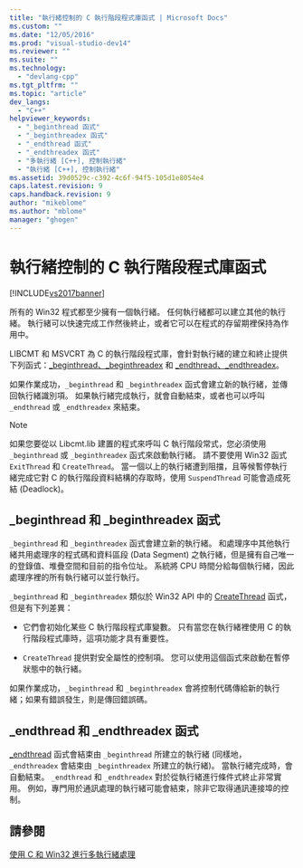 ```yaml
---
title: "執行緒控制的 C 執行階段程式庫函式 | Microsoft Docs"
ms.custom: ""
ms.date: "12/05/2016"
ms.prod: "visual-studio-dev14"
ms.reviewer: ""
ms.suite: ""
ms.technology: 
  - "devlang-cpp"
ms.tgt_pltfrm: ""
ms.topic: "article"
dev_langs: 
  - "C++"
helpviewer_keywords: 
  - "_beginthread 函式"
  - "_beginthreadex 函式"
  - "_endthread 函式"
  - "_endthreadex 函式"
  - "多執行緒 [C++], 控制執行緒"
  - "執行緒 [C++], 控制執行緒"
ms.assetid: 39d0529c-c392-4c6f-94f5-105d1e8054e4
caps.latest.revision: 9
caps.handback.revision: 9
author: "mikeblome"
ms.author: "mblome"
manager: "ghogen"
---
```

# 執行緒控制的 C 執行階段程式庫函式
[!INCLUDE[vs2017banner](../../assembler/inline/includes/vs2017banner.md)]

所有的 Win32 程式都至少擁有一個執行緒。  任何執行緒都可以建立其他的執行緒。  執行緒可以快速完成工作然後終止，或者它可以在程式的存留期裡保持為作用中。  
  
 LIBCMT 和 MSVCRT 為 C 的執行階段程式庫，會針對執行緒的建立和終止提供下列函式：[\_beginthread、\_beginthreadex](../../c-runtime-library/reference/beginthread-beginthreadex.md) 和 [\_endthread、\_endthreadex](../../c-runtime-library/reference/endthread-endthreadex.md)。  
  
 如果作業成功，`_beginthread` 和 `_beginthreadex` 函式會建立新的執行緒，並傳回執行緒識別項。  如果執行緒完成執行，就會自動結束，或者也可以呼叫 `_endthread` 或 `_endthreadex` 來結束。  
  
> [!NOTE]
>  如果您要從以 Libcmt.lib 建置的程式來呼叫 C 執行階段常式，您必須使用 `_beginthread` 或 `_beginthreadex` 函式來啟動執行緒。  請不要使用 Win32 函式 `ExitThread` 和 `CreateThread`。  當一個以上的執行緒遭到阻擋，且等候暫停執行緒完成它對 C 的執行階段資料結構的存取時，使用 `SuspendThread` 可能會造成死結 \(Deadlock\)。  
  
##  <a name="_core_the__beginthread_function"></a> \_beginthread 和 \_beginthreadex 函式  
 `_beginthread` 和 `_beginthreadex` 函式會建立新的執行緒。  和處理序中其他執行緒共用處理序的程式碼和資料區段 \(Data Segment\) 之執行緒，但是擁有自己唯一的登錄值、堆疊空間和目前的指令位址。  系統將 CPU 時間分給每個執行緒，因此處理序裡的所有執行緒可以並行執行。  
  
 `_beginthread` 和 `_beginthreadex` 類似於 Win32 API 中的 [CreateThread](http://msdn.microsoft.com/library/windows/desktop/ms682453) 函式，但是有下列差異：  
  
-   它們會初始化某些 C 執行階段程式庫變數。  只有當您在執行緒裡使用 C 的執行階段程式庫時，這項功能才具有重要性。  
  
-   `CreateThread` 提供對安全屬性的控制項。  您可以使用這個函式來啟動在暫停狀態中的執行緒。  
  
 如果作業成功，`_beginthread` 和 `_beginthreadex` 會將控制代碼傳給新的執行緒；如果有錯誤發生，則是傳回錯誤碼。  
  
##  <a name="_core_the__endthread_function"></a> \_endthread 和 \_endthreadex 函式  
 [\_endthread](../../c-runtime-library/reference/endthread-endthreadex.md) 函式會結束由 `_beginthread` 所建立的執行緒 \(同樣地，`_endthreadex` 會結束由 `_beginthreadex` 所建立的執行緒\)。  當執行緒完成時，會自動結束。  `_endthread` 和 `_endthreadex` 對於從執行緒進行條件式終止非常實用。  例如，專門用於通訊處理的執行緒可能會結束，除非它取得通訊連接埠的控制。  
  
## 請參閱  
 [使用 C 和 Win32 進行多執行緒處理](../../parallel/multithreading-with-c-and-win32.md)